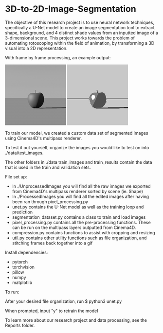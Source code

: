 # 3D-to-2D-Image-Segmentation

The objective of this research project is to use neural network techniques, specifically a U-Net
model to create an image segmentation tool to extract shape, background, and 4 distinct shade
values from an inputted image of a 3-dimensional scene. This project works towards the problem of
automating rotoscoping within the field of animation, by transforming a 3D visual into a 2D
representation.

With frame by frame processing, an example output:

![Example Image](Examples/example_Shape6_input.gif "Example")
![Example Image](Examples/example_Shape6.gif "Example")

To train our model, we created a custom data set of segmented images using Cinema4D's multipass renderer.

To test it out yourself, organize the images you would like to test on into ./data/test_images.

The other folders in ./data train_images and train_results contain the data that is used in the train and validation sets.

File set up:
- In ./UnprocessedImages you will find all the raw images we exported from Cinema4D's multipass renderer sorted by scene (ie. Shape)
- In ./ProcessedImages you will find all the edited images after having been ran through pixel_processing.py
- unet.py contains the U-Net model as well as the training loop and prediction
- segmentation_dataset.py contains a class to train and load images
- pixel_processing.py contains all the pre-processing functions. These can be run on the multipass layers outputted from Cinema4D.
- compression.py contains functions to assist with cropping and resizing
- util.py contains other utility functions such as file organization, and stitching frames back together into a gif

Install dependencies:
- pytorch
- torchvision
- pillow
- numpy
- matplotlib

To run:

After your desired file organization, run $ python3 unet.py 

When prompted, input "y" to retrain the model

To learn more about our research project and data processing, see the Reports folder.
